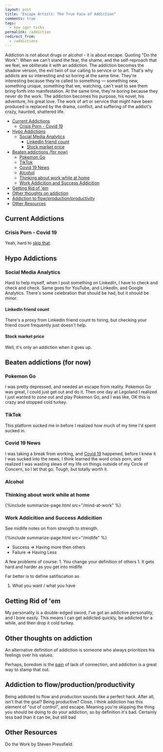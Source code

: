 ```yaml
---
layout: post
title: "Escape Artists: The True Face of Addiction"
comments: true
tags:
  - how igor ticks
permalink: /addiction
redirect_from:
  - /addictions
---
```


Addiction is not about drugs or alcohol - it is about escape. Quoting "Do the Work": When we can't stand the fear, the shame, and the self-reproach that we feel, we obliterate it with an addiction. The addiction becomes the shadow version, the evil twin of our calling to service or to art. That's why addicts are so interesting and so boring at the same time. They're interesting because they're called to something — something new, something unique, something that we, watching, can't wait to see them bring forth into manifestation. At the same time, they're boring because they never do the work. The addiction becomes his purpose, his novel, his adventure, his great love. The work of art or service that might have been produced is replaced by the drama, conflict, and suffering of the addict's crazy, haunted, shattered life.

<!-- prettier-ignore-start -->


<!-- vim-markdown-toc GFM -->

- [Current Addictions](#current-addictions)
    - [Crisis Porn - Covid 19](#crisis-porn---covid-19)
- [Hypo Addictions](#hypo-addictions)
    - [Social Media Analytics](#social-media-analytics)
        - [LinkedIn friend count](#linkedin-friend-count)
        - [Stock market price](#stock-market-price)
- [Beaten addictions (for now)](#beaten-addictions-for-now)
    - [Pokemon Go](#pokemon-go)
    - [TikTok](#tiktok)
    - [Covid 19 News](#covid-19-news)
    - [Alcohol](#alcohol)
    - [Thinking about work while at home](#thinking-about-work-while-at-home)
    - [Work Addicition and Success Addicition](#work-addicition-and-success-addicition)
- [Getting Rid of 'em](#getting-rid-of-em)
- [Other thoughts on addiction](#other-thoughts-on-addiction)
- [Addiction to flow/production/productivity](#addiction-to-flowproductionproductivity)
- [Other Resources](#other-resources)

<!-- vim-markdown-toc -->
<!-- prettier-ignore-end -->

## Current Addictions

### Crisis Porn - Covid 19

Yeah, hard to [skip that](/covid).

## Hypo Addictions

### Social Media Analytics

Hard to help myself, when I post something on LinkedIn, I have to check and check and check. Same goes for YouTube, and LinkedIn, and Google Analytics. There's some celebration that should be had, but it should be minor.

#### LinkedIn friend count

There's a proxy from LinkedIn friend count to hiring, but checking your friend count frequently just doesn't help.

#### Stock market price

Well, it's only an addiction when it goes up.

## Beaten addictions (for now)

### Pokemon Go

I was pretty depressed, and needed an escape from reality. Pokemon Go was great, I could just get out and do it. Then one day at Legoland I realized I just wanted to zone out and play Pokemon Go, and I was like, OK this is crazy and stopped cold turkey.

### TikTok

This platform sucked me in before I realized how much of my time I'd spent sucked in.

### Covid 19 News

I was taking a break from working, and [Covid 19](/covid) happened, before I knew it I was sucked into the news, I think learned the word crisis porn, and realized I was wasting slews of my life on things outside of my Circle of Concern, so I let that go. Tough, but totally worth it.

### Alcohol

### Thinking about work while at home

{%include summarize-page.html src="/mind-at-work" %}

### Work Addicition and Success Addicition

See midlife notes on from strength to strength.

{%include summarize-page.html src="/midlife" %}

- Success => Having more then others
- Failure => Having Less

A few problems of course: 1. You change your definition of others 1. It gets hard and harder as you get into midlife

Far better is to define satifiscation as

1.  What you want / what you have

## Getting Rid of 'em

My personality is a double-edged sword, I've got an addictive personality, and I bore easily. This means I can get addicted quickly, be addicted for a while, and then drop it cold turkey.

## Other thoughts on addiction

An alternative definition of addiction is someone who always prioritizes his feelings over his values.

Perhaps, boredom is the [pain](/mental-pain) of lack of connection, and addiction is a great way to stamp that out.

## Addiction to flow/production/productivity

Being addicted to flow and production sounds like a perfect hack. After all, isn't that the goal? Being productive? Close, I think addiction has this element of "out of control", and escape. Meaning you're skipping the thing you should be doing to do your addiction, so by definition it's bad. Certainly less bad than it can be, but still bad

## Other Resources

Do the Work by Steven Pressfield.
